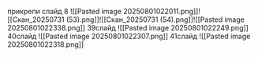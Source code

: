 
прикрепи слайд 8
![[Pasted image 20250801022011.png]]![[Скан_20250731 (53).png]]![[Скан_20250731 (54).png]]![[Pasted image 20250801022338.png]]
39слайд
![[Pasted image 20250801022249.png]]
40слайд
![[Pasted image 20250801022307.png]]
41слайд
![[Pasted image 20250801022318.png]]